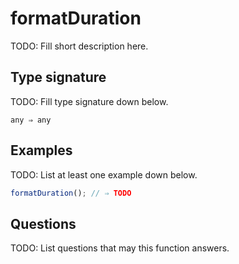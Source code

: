 # formatDuration

TODO: Fill short description here.

## Type signature

TODO: Fill type signature down below.

```
any ⇒ any
```

## Examples

TODO: List at least one example down below.

```javascript
formatDuration(); // ⇒ TODO
```

## Questions

TODO: List questions that may this function answers.
